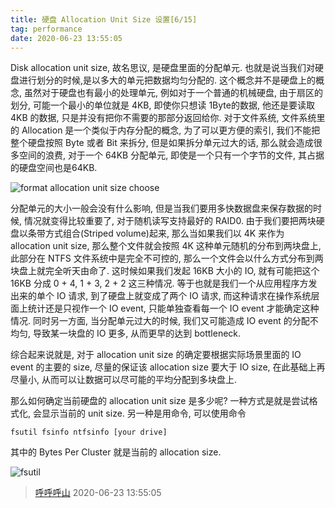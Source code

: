 ```yaml
---
title: 硬盘 Allocation Unit Size 设置[6/15]
tag: performance
date: 2020-06-23 13:55:05
---
```

Disk allocation unit size, 故名思议, 是硬盘里面的分配单元. 也就是说当我们对硬盘进行划分的时候,是以多大的单元把数据均匀分配的. 这个概念并不是硬盘上的概念, 虽然对于硬盘也有最小的处理单元, 例如对于一个普通的机械硬盘, 由于扇区的划分, 可能一个最小的单位就是 4KB, 即使你只想读 1Byte的数据, 他还是要读取 4KB 的数据, 只是并没有把你不需要的那部分返回给你. 对于文件系统, 文件系统里的 Allocation 是一个类似于内存分配的概念, 为了可以更方便的索引, 我们不能把整个硬盘按照 Byte 或者 Bit 来拆分, 但是如果拆分单元过大的话, 那么就会造成很多空间的浪费, 对于一个 64KB 分配单元, 即使是一个只有一个字节的文件, 其占据的硬盘空间也是64KB. 

![format allocation unit size choose](/images/20200624152254402_14086.png)

分配单元的大小一般会没有什么影响, 但是当我们要用多快数据盘来保存数据的时候, 情况就变得比较重要了, 对于随机读写支持最好的 RAID0. 由于我们要把两块硬盘以条带方式组合(Striped volume)起来, 那么当如果我们以 4K 来作为 allocation unit size, 那么整个文件就会按照 4K 这种单元随机的分布到两块盘上, 此部分在 NTFS 文件系统中是完全不可控的, 那么一个文件会以什么方式分布到两块盘上就完全听天由命了. 这时候如果我们发起 16KB 大小的 IO, 就有可能把这个 16KB 分成 0 + 4, 1 + 3, 2 + 2 这三种情况. 等于也就是我们一个从应用程序方发出来的单个 IO 请求, 到了硬盘上就变成了两个 IO 请求, 而这种请求在操作系统层面上统计还是只视作一个 IO event, 只能单独查看每一个 IO event 才能确定这种情况. 同时另一方面, 当分配单元过大的时候, 我们又可能造成 IO event 的分配不均匀, 导致某一块盘的 IO 更多, 从而更早的达到 bottleneck.

综合起来说就是, 对于 allocation unit size 的确定要根据实际场景里面的 IO event 的主要的 size, 尽量的保证该 allocation size 要大于 IO size, 在此基础上再尽量小, 从而可以让数据可以尽可能的平均分配到多块盘上.

那么如何确定当前硬盘的 allocation unit size 是多少呢? 一种方式是就是尝试格式化, 会显示当前的 unit size. 另一种是用命令, 可以使用命令

```
fsutil fsinfo ntfsinfo [your drive]
```

其中的 Bytes Per Cluster 就是当前的 allocation size.

![fsutil](/images/20200624162918982_22823.png)


> [呼呼呼山](http://code4fun.me)
> 2020-06-23 13:55:05
